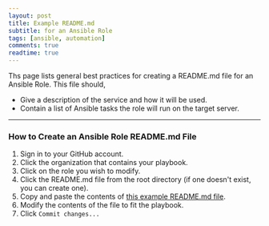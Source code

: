 ```yaml
---
layout: post
title: Example README.md
subtitle: for an Ansible Role
tags: [ansible, automation]
comments: true
readtime: true
---
```


Ths page lists general best practices for creating a README.md file for an Ansible Role. This file should,
- Give a description of the service and how it will be used.
- Contain a list of Ansible tasks the role will run on the target server.

---
### How to Create an Ansible Role README.md File
1. Sign in to your GitHub account.
2. Click the organization that contains your playbook.
3. Click on the role you wish to modify.
4. Click the README.md file from the root directory (if one doesn't exist, you can create one).
5. Copy and paste the contents of [this example README.md file](/pages/ansible/reference/example-ansible-roles-readme-file).
6. Modify the contents of the file to fit the playbook.
7. Click `Commit changes...`

